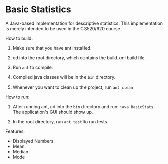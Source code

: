 # Basic Statistics

A Java-based implementation for descriptive statistics. This
implementation is merely intended to be used in the CS520/620 course.

How to build:

1. Make sure that you have ant installed.

2. cd into the root directory, which contains the build.xml build file.

3. Run `ant` to compile.

4. Compiled java classes will be in the `bin` directory.

5. Whenever you want to clean up the project, run `ant clean`

How to run:

1. After running ant, cd into the `bin` directory and run: `java BasicStats`.
   The application's GUI should show up.

2. In the root directory, run `ant test` to run tests.


Features:
* Displayed Numbers
* Mean
* Median
* Mode
